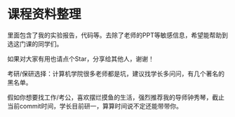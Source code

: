 # 课程资料整理
里面包含了我的实验报告，代码等。去除了老师的PPT等敏感信息，希望能帮助到选这门课的同学们。

如果对大家有用也请点个Star，分享给其他人，谢谢！

考研/保研选择：计算机学院很多老师都是坑，建议找学长多问问，有几个著名的黑名单。

假如你想要找工作/考公，喜欢摆烂摸鱼的生活，强烈推荐我的导师钟秀琴，截止当前commit时间，学长目前研一，算算时间说不定还能带带你。
